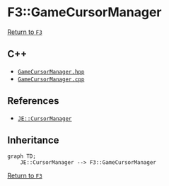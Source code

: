 # F3::GameCursorManager

[Return to `F3`](/docs/f3.md)

## C++

- [`GameCursorManager.hpp`](/src/f3/GameCursorManager.hpp)
- [`GameCursorManager.cpp`](/src/f3/GameCursorManager.cpp)

## References

- [`JE::CursorManager`](https://github.com/OpenJE/openje/docs/je/CursorManager.md)

## Inheritance

```mermaid
graph TD;
    JE::CursorManager --> F3::GameCursorManager
```

[Return to `F3`](/docs/f3.md)